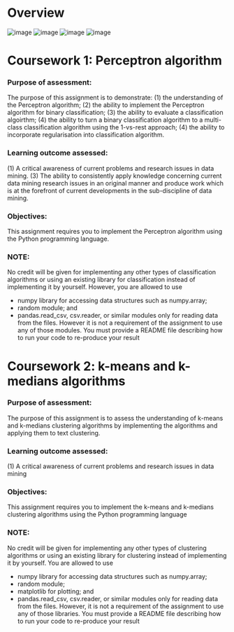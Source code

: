 # Overview
![image](https://user-images.githubusercontent.com/58103064/197951264-687827b7-30d5-4087-b3ef-21a9ffb59050.png)
![image](https://user-images.githubusercontent.com/58103064/197951137-d361ad49-b248-4a74-8981-f112cc5f7cfd.png)
![image](https://user-images.githubusercontent.com/58103064/197951165-e8ecba2d-1af2-4d4f-b6a4-2650ef4daa4f.png)
![image](https://user-images.githubusercontent.com/58103064/197951222-289344cb-912f-419c-a28f-5474adb07879.png)

# Coursework 1: Perceptron algorithm
### Purpose of assessment:

The purpose of this assignment is to
demonstrate: (1) the understanding of the
Perceptron algorithm; (2) the ability to
implement the Perceptron algorithm for binary
classification; (3) the ability to evaluate a
classification algoirthm; (4) the ability to turn
a binary classification algorithm to a
multi-class classification algorithm using the
1-vs-rest approach; (4) the ability to
incorporate regularisation into classification
algorithm.

### Learning outcome assessed:

(1) A critical awareness of current problems
and research issues in data mining. (3) The
ability to consistently apply knowledge
concerning current data mining research issues
in an original manner and produce work which
is at the forefront of current developments in
the sub-discipline of data mining.

### Objectives:

This assignment requires you to implement the Perceptron algorithm using the Python
programming language.

### NOTE:

No credit will be given for implementing any other types of classification
algorithms or using an existing library for classification instead of
implementing it by yourself. However, you are allowed to use
- numpy library for accessing data structures such as numpy.array;
- random module; and
- pandas.read_csv, csv.reader, or similar modules only for reading data from the files.
However it is not a requirement of the assignment to use any of those modules.
You must provide a README file describing how to run your code to re-produce your result

# Coursework 2: k-means and k-medians algorithms
### Purpose of assessment:

The purpose of this assignment is to assess the
understanding of k-means and k-medians
clustering algorithms by implementing the
algorithms and applying them to text
clustering.

### Learning outcome assessed:

(1) A critical awareness of current problems
and research issues in data mining

### Objectives:

This assignment requires you to implement the k-means and k-medians clustering algorithms
using the Python programming language

### NOTE:

No credit will be given for implementing any other types of clustering algorithms
or using an existing library for clustering instead of implementing it by yourself.
You are allowed to use
- numpy library for accessing data structures such as numpy.array;
- random module;
- matplotlib for plotting; and
- pandas.read_csv, csv.reader, or similar modules only for reading data from the files.
However, it is not a requirement of the assignment to use any of those libraries.
You must provide a README file describing how to run your code to re-produce your result
